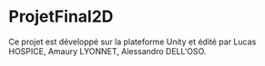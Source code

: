 # ProjetFinal2D
Ce projet est développé sur la plateforme Unity et édité par Lucas HOSPICE, Amaury LYONNET, Alessandro DELL'OSO.
